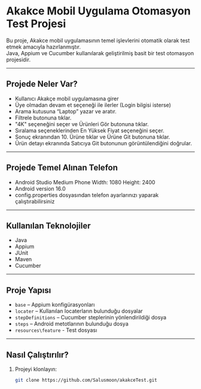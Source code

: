 # Akakce Mobil Uygulama Otomasyon Test Projesi

Bu proje, Akakce mobil uygulamasının temel işlevlerini otomatik olarak test etmek amacıyla hazırlanmıştır.  
Java, Appium ve Cucumber kullanılarak geliştirilmiş basit bir test otomasyon projesidir.

---

## Projede Neler Var?

- Kullanıcı Akakçe mobil uygulamasına girer
- Üye olmadan devam et seçeneği ile ilerler (Login bilgisi isterse)
- Arama kutusuna “Laptop” yazar ve aratır.
- Filtrele butonuna tıklar.
- "4K" seçeneğini seçer ve Ürünleri Gör butonuna tıklar.
- Sıralama seçeneklerinden En Yüksek Fiyat seçeneğini seçer.
- Sonuç ekranından 10. Ürüne tıklar ve Ürüne Git butonuna tıklar.
- Ürün detayı ekranında Satıcıya Git butonunun görüntülendiğini doğrular.


---

## Projede Temel Alınan Telefon

- Android Studio Medium Phone Width: 1080 Height: 2400
- Android version 16.0
- config.properties dosyasından telefon ayarlarınızı yaparak çalıştırabilirsiniz

---

## Kullanılan Teknolojiler

- Java  
- Appium  
- JUnit  
- Maven
- Cucumber

---

## Proje Yapısı

- `base` – Appium konfigürasyonları  
- `locater` – Kullanılan locaterların bulunduğu dosyalar
- `stepDefinitions` – Cucumber steplerinin yönlendirildiği dosya
- `steps` – Android metotlarının bulunduğu dosya
- `resources\feature` - Test dosyası

---

## Nasıl Çalıştırılır?

1. Projeyi klonlayın:

   ```bash
   git clone https://github.com/Salusmoon/akakceTest.git
